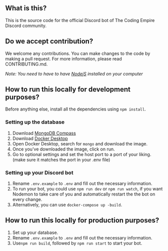 ## What is this?

This is the source code for the official Discord bot of The Coding Empire Discord community.

## Do we accept contribution?

We welcome any contributions. You can make changes to the code by making a pull request.
For more information, please read CONTRIBUTING.md.

_Note: You need to have to have [NodejS](https://nodejs.org/en/download) installed on your computer_

## How to run this locally for development purposes?

Before anything else, install all the dependencies using `npm install`.

### Setting up the database

1. Download [MongoDB Compass](https://www.mongodb.com/products/compass)
2. Download [Docker Desktop](https://www.docker.com/products/docker-desktop)
3. Open Docker Desktop, search for `mongo` and download the image.
4. Once you've downloaded the image, click on run.
5. Go to optional settings and set the host port to a port of your liking. (make sure it matches the port in your .env file)

### Setting up your Discord bot

1. Rename `.env.example` to `.env` and fill out the necessary information.
2. To run your bot, you could use `npm run dev` or `npm run watch`, if you want Nodemon to take care of you and automatically restart the the bot on every change.
3. Alternatively, you can use `docker-compose up -build`.

## How to run this locally for production purposes?

1. Set up your database.
2. Rename `.env.example` to `.env` and fill out the necessary information.
3. Use`npm run build`, followed by `npm run start` to start your bot.
